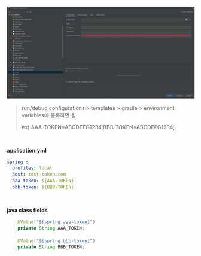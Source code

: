 ![1577092573925](assets/1577092573925.png)

> run/debug configurations > templates > gradle > environment variables에 등록하면 됨
>
> ex) AAA-TOKEN=ABCDEFG1234;BBB-TOKEN=ABCDEFG1234;

<br>

**application.yml**

```yaml
spring :
  profiles: local
  host: test-token.com
  aaa-token: ${AAA-TOKEN}
  bbb-token: ${BBB-TOKEN}
```

<br>

**java class fields**

```java
    @Value("${spring.aaa-token}")
    private String AAA_TOKEN;

    @Value("${spring.bbb-token}")
    private String BBB_TOKEN;
```

